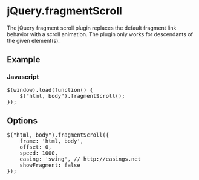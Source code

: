 jQuery.fragmentScroll
=====================

The jQuery fragment scroll plugin replaces the default fragment link behavior with a scroll animation. The plugin only works for descendants of the given element(s).

## Example

### Javascript

<pre>$(window).load(function() {
	$("html, body").fragmentScroll();
});</pre>

## Options

<pre>$("html, body").fragmentScroll({
	frame: 'html, body',
	offset: 0,
	speed: 1000,
	easing: 'swing', // http://easings.net
	showFragment: false
});</pre>
